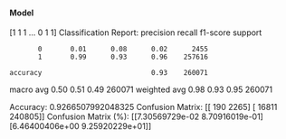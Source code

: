 #### Model
[1 1 1 ... 0 1 1]
Classification Report:
              precision    recall  f1-score   support

           0       0.01      0.08      0.02      2455
           1       0.99      0.93      0.96    257616

    accuracy                           0.93    260071
   macro avg       0.50      0.51      0.49    260071
weighted avg       0.98      0.93      0.95    260071

Accuracy: 0.9266507992048325
Confusion Matrix:
[[   190   2265]
 [ 16811 240805]]
Confusion Matrix (%):
[[7.30569729e-02 8.70916019e-01]
 [6.46400406e+00 9.25920229e+01]]
